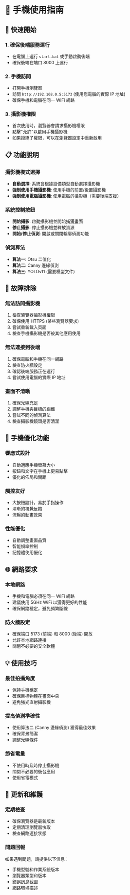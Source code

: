 # 📱 手機使用指南

## 🚀 快速開始

### 1. 確保後端服務運行
- 在電腦上運行 `start.bat` 或手動啟動後端
- 確保後端在端口 8000 上運行

### 2. 手機訪問
- 打開手機瀏覽器
- 訪問 `http://192.168.0.5:5173` (使用您電腦的實際 IP 地址)
- 確保手機和電腦在同一 WiFi 網路

### 3. 攝影機權限
- 首次使用時，瀏覽器會請求攝影機權限
- 點擊"允許"以啟用手機攝影機
- 如果拒絕了權限，可以在瀏覽器設定中重新啟用

## 📋 功能說明

### 攝影機模式選擇
- **自動選擇**: 系統會根據設備類型自動選擇攝影機
- **強制使用手機攝影機**: 使用手機的前置/後置攝影機
- **強制使用電腦攝影機**: 使用電腦的攝影機（需要後端支援）

### 系統控制按鈕
- **開始攝影**: 啟動攝影機並開始捕獲畫面
- **停止攝影**: 停止攝影機並釋放資源
- **開始/停止偵測**: 開啟或關閉輪廓偵測功能

### 偵測算法
- **算法一**: Otsu 二值化
- **算法二**: Canny 邊緣偵測
- **算法三**: YOLOv11 (需要模型文件)

## 🔧 故障排除

### 無法訪問攝影機
1. 檢查瀏覽器攝影機權限
2. 確保使用 HTTPS (某些瀏覽器要求)
3. 嘗試重新載入頁面
4. 檢查手機攝影機是否被其他應用使用

### 無法連接到後端
1. 確保電腦和手機在同一網路
2. 檢查防火牆設定
3. 確認後端服務正在運行
4. 嘗試使用電腦的實際 IP 地址

### 畫面不清晰
1. 確保光線充足
2. 調整手機與目標的距離
3. 嘗試不同的偵測算法
4. 檢查攝影機鏡頭是否清潔

## 📱 手機優化功能

### 響應式設計
- 自動適應手機螢幕大小
- 按鈕和文字在手機上更易點擊
- 優化的佈局和間距

### 觸控友好
- 大按鈕設計，易於手指操作
- 清晰的視覺反饋
- 流暢的動畫效果

### 性能優化
- 自動調整畫面品質
- 智能幀率控制
- 記憶體使用優化

## 🌐 網路要求

### 本地網路
- 手機和電腦必須在同一 WiFi 網路
- 建議使用 5GHz WiFi 以獲得更好的性能
- 確保網路穩定，避免頻繁斷線

### 防火牆設定
- 確保端口 5173 (前端) 和 8000 (後端) 開放
- 允許本地網路連接
- 關閉不必要的安全軟體

## 💡 使用技巧

### 最佳拍攝角度
- 保持手機穩定
- 確保目標物體在畫面中央
- 避免強光直射攝影機

### 提高偵測準確性
- 使用算法二 (Canny 邊緣偵測) 獲得最佳效果
- 確保背景簡潔
- 調整光線條件

### 節省電量
- 不使用時及時停止攝影機
- 關閉不必要的後台應用
- 使用省電模式

## 🔄 更新和維護

### 定期檢查
- 確保瀏覽器是最新版本
- 定期清理瀏覽器快取
- 檢查網路連接狀態

### 問題回報
如果遇到問題，請提供以下信息：
- 手機型號和作業系統版本
- 瀏覽器類型和版本
- 錯誤訊息截圖
- 網路環境描述

